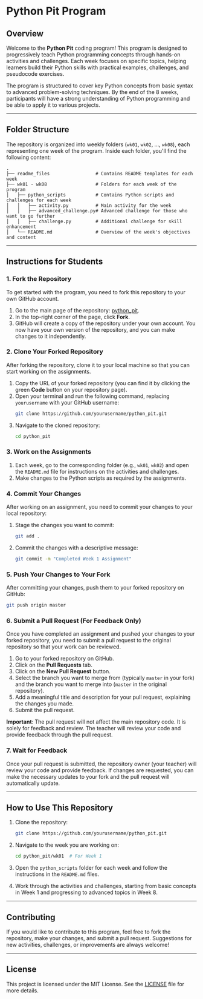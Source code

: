 
# Python Pit Program

## Overview

Welcome to the **Python Pit** coding program! This program is designed to progressively teach Python programming concepts through hands-on activities and challenges. Each week focuses on specific topics, helping learners build their Python skills with practical examples, challenges, and pseudocode exercises.

The program is structured to cover key Python concepts from basic syntax to advanced problem-solving techniques. By the end of the 8 weeks, participants will have a strong understanding of Python programming and be able to apply it to various projects.

---

## Folder Structure

The repository is organized into weekly folders (`wk01`, `wk02`, ..., `wk08`), each representing one week of the program. Inside each folder, you'll find the following content:

```
.
├── readme_files                 # Contains README templates for each week
├── wk01 - wk08                  # Folders for each week of the program
│   ├── python_scripts           # Contains Python scripts and challenges for each week
│   │   ├── activity.py          # Main activity for the week
│   │   ├── advanced_challenge.py# Advanced challenge for those who want to go further
│   │   ├── challenge.py         # Additional challenge for skill enhancement
│   └── README.md                # Overview of the week's objectives and content
```

---

## Instructions for Students

### 1. Fork the Repository

To get started with the program, you need to fork this repository to your own GitHub account.

1. Go to the main page of the repository: [python_pit](https://github.com/yourusername/python_pit).
2. In the top-right corner of the page, click **Fork**.
3. GitHub will create a copy of the repository under your own account. You now have your own version of the repository, and you can make changes to it independently.

### 2. Clone Your Forked Repository

After forking the repository, clone it to your local machine so that you can start working on the assignments.

1. Copy the URL of your forked repository (you can find it by clicking the green **Code** button on your repository page).
2. Open your terminal and run the following command, replacing `yourusername` with your GitHub username:
   ```bash
   git clone https://github.com/yourusername/python_pit.git
   ```
3. Navigate to the cloned repository:
   ```bash
   cd python_pit
   ```

### 3. Work on the Assignments

1. Each week, go to the corresponding folder (e.g., `wk01`, `wk02`) and open the `README.md` file for instructions on the activities and challenges.
2. Make changes to the Python scripts as required by the assignments.

### 4. Commit Your Changes

After working on an assignment, you need to commit your changes to your local repository:

1. Stage the changes you want to commit:
   ```bash
   git add .
   ```

2. Commit the changes with a descriptive message:
   ```bash
   git commit -m "Completed Week 1 Assignment"
   ```

### 5. Push Your Changes to Your Fork

After committing your changes, push them to your forked repository on GitHub:

```bash
git push origin master
```

### 6. Submit a Pull Request (For Feedback Only)

Once you have completed an assignment and pushed your changes to your forked repository, you need to submit a pull request to the original repository so that your work can be reviewed.

1. Go to your forked repository on GitHub.
2. Click on the **Pull Requests** tab.
3. Click on the **New Pull Request** button.
4. Select the branch you want to merge from (typically `master` in your fork) and the branch you want to merge into (`master` in the original repository).
5. Add a meaningful title and description for your pull request, explaining the changes you made.
6. Submit the pull request.

**Important**: The pull request will not affect the main repository code. It is solely for feedback and review. The teacher will review your code and provide feedback through the pull request.

### 7. Wait for Feedback

Once your pull request is submitted, the repository owner (your teacher) will review your code and provide feedback. If changes are requested, you can make the necessary updates to your fork and the pull request will automatically update.

---

## How to Use This Repository

1. Clone the repository:
   ```bash
   git clone https://github.com/yourusername/python_pit.git
   ```

2. Navigate to the week you are working on:
   ```bash
   cd python_pit/wk01  # For Week 1
   ```

3. Open the `python_scripts` folder for each week and follow the instructions in the `README.md` files.

4. Work through the activities and challenges, starting from basic concepts in Week 1 and progressing to advanced topics in Week 8.

---

## Contributing

If you would like to contribute to this program, feel free to fork the repository, make your changes, and submit a pull request. Suggestions for new activities, challenges, or improvements are always welcome!

---

## License

This project is licensed under the MIT License. See the [LICENSE](LICENSE) file for more details.

